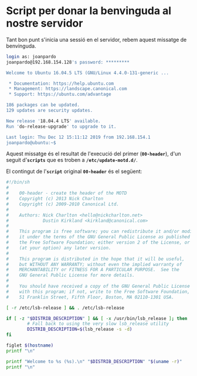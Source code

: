 # Script per donar la benvinguda al nostre servidor

Tant bon punt s'inicia una sessió en el servidor, rebem aquest missatge de benvinguda.

```bash
login as: joanpardo
joanpardo@192.168.154.128's password: *********

Welcome to Ubuntu 16.04.5 LTS (GNU/Linux 4.4.0-131-generic ...

 * Documentation: https://help.ubuntu.com
 * Management: https://landscape.canonical.com
 * Support: https://ubuntu.com/advantage

186 packages can be updated.
129 updates are security updates.

New release '18.04.4 LTS' available.
Run 'do-release-upgrade' to upgrade to it.

Last login: Thu Dec 12 15:11:12 2019 from 192.168.154.1
joanpardo@ubuntu:~$
```

Aquest missatge és el resultat de l'execució del primer (**```00-header```**), d'un seguit d'**```scripts```** que es troben a **```/etc/update-motd.d/```**.

El contingut de l'**```script```** original **```00-header```** és el següent:
```bash
#!/bin/sh
#
#    00-header - create the header of the MOTD
#    Copyright (c) 2013 Nick Charlton
#    Copyright (c) 2009-2010 Canonical Ltd.
#
#    Authors: Nick Charlton <hello@nickcharlton.net>
#             Dustin Kirkland <kirkland@canonical.com>
#
#    This program is free software; you can redistribute it and/or modify
#    it under the terms of the GNU General Public License as published by
#    the Free Software Foundation; either version 2 of the License, or
#    (at your option) any later version.
#
#    This program is distributed in the hope that it will be useful,
#    but WITHOUT ANY WARRANTY; without even the implied warranty of
#    MERCHANTABILITY or FITNESS FOR A PARTICULAR PURPOSE.  See the
#    GNU General Public License for more details.
#
#    You should have received a copy of the GNU General Public License along
#    with this program; if not, write to the Free Software Foundation, Inc.,
#    51 Franklin Street, Fifth Floor, Boston, MA 02110-1301 USA.

[ -r /etc/lsb-release ] && . /etc/lsb-release

if [ -z "$DISTRIB_DESCRIPTION" ] && [ -x /usr/bin/lsb_release ]; then
        # Fall back to using the very slow lsb_release utility
        DISTRIB_DESCRIPTION=$(lsb_release -s -d)
fi

figlet $(hostname)
printf "\n"

printf "Welcome to %s (%s).\n" "$DISTRIB_DESCRIPTION" "$(uname -r)"
printf "\n"
```

